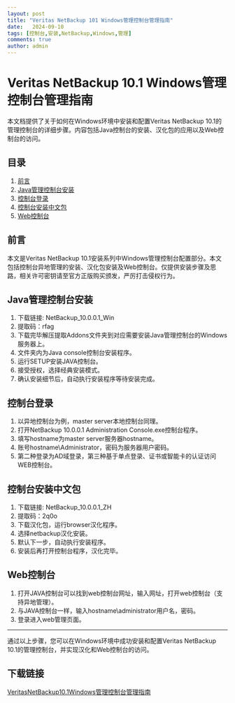 ```yaml
---
layout: post
title: "Veritas NetBackup 101 Windows管理控制台管理指南"
date:   2024-09-10
tags: [控制台,安装,NetBackup,Windows,管理]
comments: true
author: admin
---
```

# Veritas NetBackup 10.1 Windows管理控制台管理指南

本文档提供了关于如何在Windows环境中安装和配置Veritas NetBackup 10.1的管理控制台的详细步骤。内容包括Java控制台的安装、汉化包的应用以及Web控制台的访问。

## 目录
1. [前言](#前言)
2. [Java管理控制台安装](#java管理控制台安装)
3. [控制台登录](#控制台登录)
4. [控制台安装中文包](#控制台安装中文包)
5. [Web控制台](#web控制台)

## 前言
本文是Veritas NetBackup 10.1安装系列中Windows管理控制台配置部分。本文包括控制台异地管理的安装、汉化包安装及Web控制台。仅提供安装步骤及思路，相关许可密钥请至官方正版购买颁发，严厉打击侵权行为。

## Java管理控制台安装
1. 下载链接: NetBackup_10.0.0.1_Win
2. 提取码：rfag
3. 下载完毕解压提取Addons文件夹到对应需要安装Java管理控制台的Windows服务器上。
4. 文件夹内为Java console控制台安装程序。
5. 运行SETUP安装JAVA控制台。
6. 接受授权，选择经典安装模式。
7. 确认安装细节后，自动执行安装程序等待安装完成。

## 控制台登录
1. 以异地控制台为例，master server本地控制台同理。
2. 打开NetBackup 10.0.0.1 Administration Console.exe控制台程序。
3. 填写hostname为master server服务器hostname。
4. 账号hostname\Administrator，密码为服务器用户密码。
5. 第二种登录为AD域登录，第三种基于单点登录、证书或智能卡的认证访问WEB控制台。

## 控制台安装中文包
1. 下载链接: NetBackup_10.0.0.1_ZH
2. 提取码：2q0o
3. 下载汉化包，运行browser汉化程序。
4. 选择netbackup汉化安装。
5. 默认下一步，自动执行安装程序。
6. 安装后再打开控制台程序，汉化完毕。

## Web控制台
1. 打开JAVA控制台可以找到web控制台网址，输入网址，打开web控制台（支持异地管理）。
2. 与JAVA控制台一样，输入hostname\administrator用户名，密码。
3. 登录进入web管理页面。

---

通过以上步骤，您可以在Windows环境中成功安装和配置Veritas NetBackup 10.1的管理控制台，并实现汉化和Web控制台的访问。

## 下载链接

[VeritasNetBackup10.1Windows管理控制台管理指南](https://pan.quark.cn/s/0265f4c0b754)